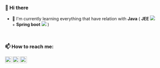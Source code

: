 ### 👋 Hi there 
<!-- I'm a Full Stack Developer from Morocco.
- 🌱 Learning new tech on my free time -->

- 🌱 I'm currently learning everything that have relation with <strong>Java</strong> ( <strong>JEE</strong>  <img src="https://img.icons8.com/color/24/undefined/java-coffee-cup-logo--v1.png"/> + <strong>Spring boot</strong>  <img src="https://img.icons8.com/color/24/undefined/spring-logo.png"/> )
<!-- <br /> -->

<!-- ### :zap: GitHub Stats -->
<!-- <img align="left" alt="IBRAHIM AHDADOU's GitHub Stats" src="https://github-readme-stats.codestackr.vercel.app/api?username=Ahdadou&show_icons=true&hide_border=true" /> -->
<!-- ![github stats](https://github-readme-stats.vercel.app/api?username=Ahdadou&show_icons=true&hide_border=true) -->
<br />

### 📫 How to reach me:

[<img align="left" alt="ibrahim-ahdadou | LinkedIn" width="22px" src="https://cdn.jsdelivr.net/npm/simple-icons@v3/icons/linkedin.svg" />][linkedin]
[<img align="left" alt="ibrahim-ahdadou | Instagram" width="22px" src="https://cdn.jsdelivr.net/npm/simple-icons@v3/icons/instagram.svg" />][instagram]
[<img align="left" alt="ibrahim-ahdadou | Instagram" width="22px" src="https://cdn.jsdelivr.net/npm/simple-icons@v3/icons/gmail.svg" />][Gmail]


[instagram]: https://www.instagram.com/brahim_ahd/
[linkedin]: https://www.linkedin.com/in/ibrahim-ahdadou/
[Gmail]: mailto:ibra.ahdadou@gmail.com



<!-- 
Here are some ideas to get you started:
- 🔭 I’m currently working on ...
- 🌱 I’m currently learning ...
- 👯 I’m looking to collaborate on ...
- 🤔 I’m looking for help with ...
- 💬 Ask me about ...
- 📫 How to reach me: ...
- 😄 Pronouns: ...
- ⚡ Fun fact: ...
- 🌱 Learning new tech on my free time
- ⚡ Fun fact: I like coding & playing video games
- 📫 Reach me: 
- 👯 I’m looking for a software development internship -->

